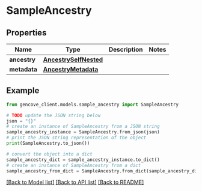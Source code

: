 # SampleAncestry


## Properties

Name | Type | Description | Notes
------------ | ------------- | ------------- | -------------
**ancestry** | [**AncestrySelfNested**](AncestrySelfNested.md) |  |
**metadata** | [**AncestryMetadata**](AncestryMetadata.md) |  |

## Example

```python
from gencove_client.models.sample_ancestry import SampleAncestry

# TODO update the JSON string below
json = "{}"
# create an instance of SampleAncestry from a JSON string
sample_ancestry_instance = SampleAncestry.from_json(json)
# print the JSON string representation of the object
print(SampleAncestry.to_json())

# convert the object into a dict
sample_ancestry_dict = sample_ancestry_instance.to_dict()
# create an instance of SampleAncestry from a dict
sample_ancestry_from_dict = SampleAncestry.from_dict(sample_ancestry_dict)
```
[[Back to Model list]](../README.md#documentation-for-models) [[Back to API list]](../README.md#documentation-for-api-endpoints) [[Back to README]](../README.md)
